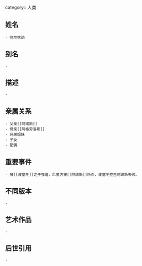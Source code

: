 category:: 人类
## 姓名
	- 阿尔喀珀
## 别名
	-
## 描述
	-
## 亲属关系
	- 父亲[[阿瑞斯]]
	- 母亲[[阿格劳洛斯]]
	- 兄弟姐妹
	- 子女
	- 配偶
## 重要事件
	- 被[[波塞冬]]之子强迫，后男方被[[阿瑞斯]]所杀，波塞冬控告阿瑞斯失败。
## 不同版本
	-
## 艺术作品
	-
## 后世引用
	-
